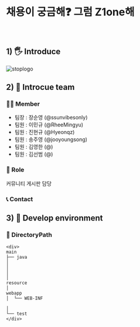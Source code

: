<h1><b>채용이 궁금해❓ 그럼 Z1one해</b></h1><br>

## 1) 🖐 Introduce 
![stoplogo](https://github.com/RheeMingyu/SemiSemi/assets/108057548/9ee2fdf9-4d9b-424d-8897-be318f1a1084)


## 2) 📢 Introcue team

### 🤷‍♂️ Member
- 팀장 : 장순영 (@ssunvibesonly)
- 팀원 : 이민규 (@RheeMingyu)
- 팀원 : 진현규 (@Hyeonqz)
- 팀원 : 송주영 (@jooyoungsong)
- 팀원 : 김영한 (@)
- 팀원 : 김선범 (@)

### 🔨 Role
커뮤니티 게시판 담당



### 📞 Contact

## 3) 🌴 Develop environment







### 💼 DirectoryPath
```
<div>
main 
├── java
│   
│   
│           
│
resource
│
webapp
│  └── WEB-INF

│
└── test
</div>
```
